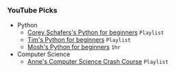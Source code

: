 ### YouTube Picks
-   Python
    -   [Corey Schafers's Python for beginners](https://www.youtube.com/playlist?list=PL-osiE80TeTskrapNbzXhwoFUiLCjGgY7) `Playlist`
    -   [Tim's Python for beginners](https://www.youtube.com/playlist?list=PLzMcBGfZo4-mFu00qxl0a67RhjjZj3jXm) `Playlist`
    -   [Mosh's Python for beginners](https://youtu.be/kqtD5dpn9C8) `1hr`
-   Computer Science
    -   [Anne's Computer Science Crash Course](https://www.youtube.com/playlist?list=PL8dPuuaLjXtNlUrzyH5r6jN9ulIgZBpdo) `Playlist`
